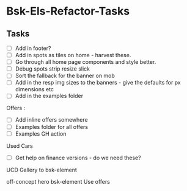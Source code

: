 # Bsk-Els-Refactor-Tasks

## Tasks
- [ ] Add in footer?
- [ ] Add in spots as tiles on home - harvest these.
- [ ] Go through all home page components and style better.
- [ ] Debug spots strip resize slick
- [ ] Sort the fallback for the banner on mob
- [ ] Add in the resp img sizes to the banners - give the defaults for px dimensions etc
- [ ] Add in the examples folder

Offers :
- [ ] Add inline offers somewhere
- [ ] Examples folder for all offers
- [ ] Examples GH action

Used Cars
- [ ] Get help on finance versions - do we need these?

UCD Gallery to bsk-element

off-concept hero bsk-element
    Use offers